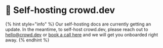 # 🤘 Self-hosting crowd.dev

{% hint style="info" %}
Our self-hosting docs are currently getting an update. In the meantime, to self-host crowd.dev, please reach out to hello@crowd.dev or [book a call here](https://cal.com/reyero/30?date=2024-01-29\&month=2024-01) and we will get you onboarded right away.
{% endhint %}
